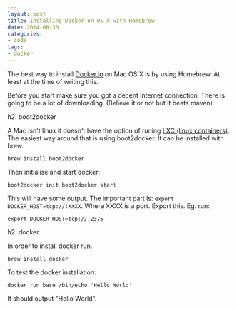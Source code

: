 ```yaml
---
layout: post
title: Installing Docker on OS X with Homebrew
date: 2014-06-30
categories: 
- code
tags: 
- docker
---
```


The best way to install [Docker.io](http://docker.io) on Mac OS X is by using Homebrew. 
At least at the time of writing this.

Before you start make sure you got a decent internet connection. 
There is going to be a lot of downloading. 
(Believe it or not but it beats maven).

h2. boot2docker

A Mac isn't linux it doesn't have the option of runing [LXC (linux containers)](https://linuxcontainers.org). 
The easiest way around that is using boot2docker.
It can be installed with brew.

``brew install boot2docker``

Then initialise and start docker:

``
  boot2docker init
  boot2docker start
``

This will have some output. 
The important part is: `export DOCKER_HOST=tcp://:XXXX`. 
Where XXXX is a port.
Export this. 
Eg. run:

``export DOCKER_HOST=tcp://:2375``

h2. docker

In order to install docker run.

``brew install docker``

To test the docker installation:

``docker run base /bin/echo 'Hello World'``

It should output "Hello World".


